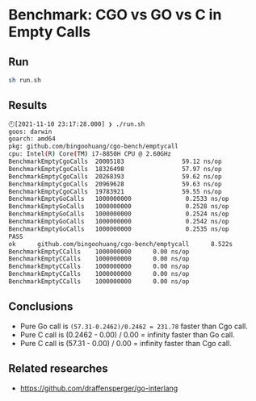 # Benchmark: CGO vs GO vs C in Empty Calls

## Run

```bash
sh run.sh
```

## Results

```sh
🕙[2021-11-10 23:17:28.000] ❯ ./run.sh 
goos: darwin
goarch: amd64
pkg: github.com/bingoohuang/cgo-bench/emptycall
cpu: Intel(R) Core(TM) i7-8850H CPU @ 2.60GHz
BenchmarkEmptyCgoCalls  20005183                59.12 ns/op
BenchmarkEmptyCgoCalls  18326498                57.97 ns/op
BenchmarkEmptyCgoCalls  20268393                59.62 ns/op
BenchmarkEmptyCgoCalls  20969628                59.63 ns/op
BenchmarkEmptyCgoCalls  19783921                59.55 ns/op
BenchmarkEmptyGoCalls   1000000000               0.2533 ns/op
BenchmarkEmptyGoCalls   1000000000               0.2528 ns/op
BenchmarkEmptyGoCalls   1000000000               0.2524 ns/op
BenchmarkEmptyGoCalls   1000000000               0.2542 ns/op
BenchmarkEmptyGoCalls   1000000000               0.2535 ns/op
PASS
ok      github.com/bingoohuang/cgo-bench/emptycall      8.522s
BenchmarkEmptyCCalls    1000000000      0.00 ns/op
BenchmarkEmptyCCalls    1000000000      0.00 ns/op
BenchmarkEmptyCCalls    1000000000      0.00 ns/op
BenchmarkEmptyCCalls    1000000000      0.00 ns/op
BenchmarkEmptyCCalls    1000000000      0.00 ns/op
```

## Conclusions

- Pure Go call is `(57.31-0.2462)/0.2462 = 231.78` faster than Cgo call.
- Pure C call is (0.2462 - 0.00) / 0.00 = infinity faster than Go call.
- Pure C call is (57.31 - 0.00) / 0.00 = infinity faster than Cgo call.

## Related researches

- https://github.com/draffensperger/go-interlang
